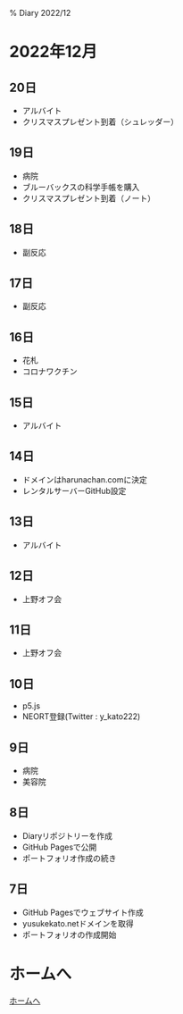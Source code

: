 % Diary 2022/12

# 2022年12月

## 20日

- アルバイト
- クリスマスプレゼント到着（シュレッダー）

## 19日

- 病院
- ブルーバックスの科学手帳を購入
- クリスマスプレゼント到着（ノート）

## 18日

- 副反応

## 17日

- 副反応

## 16日

- 花札
- コロナワクチン

## 15日

- アルバイト

## 14日

- ドメインはharunachan.comに決定
- レンタルサーバーGitHub設定

## 13日

- アルバイト

## 12日

- 上野オフ会

## 11日

- 上野オフ会

## 10日

- p5.js
- NEORT登録(Twitter : y_kato222)

## 9日

- 病院
- 美容院

## 8日

- Diaryリポジトリーを作成
- GitHub Pagesで公開
- ポートフォリオ作成の続き

## 7日

- GitHub Pagesでウェブサイト作成
- yusukekato.netドメインを取得
- ポートフォリオの作成開始

# ホームへ

[ホームへ](https://harunachan.com/)
